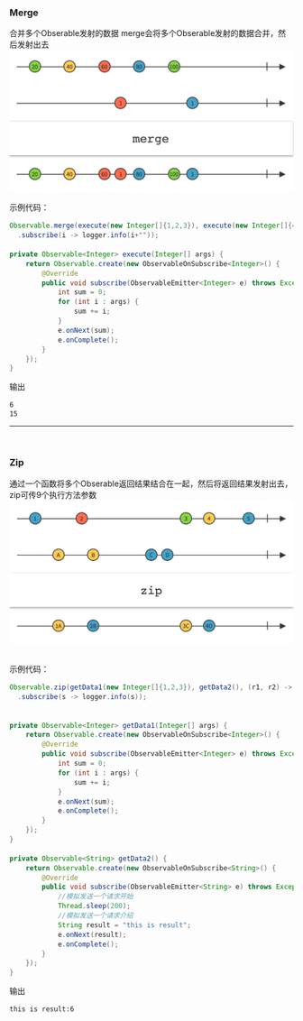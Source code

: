 ### Merge  
合并多个Obserable发射的数据
merge会将多个Obserable发射的数据合并，然后发射出去
![](/docs/images/merge.png)  

示例代码：   

```java
Observable.merge(execute(new Integer[]{1,2,3}), execute(new Integer[]{4,5,6}))
  .subscribe(i -> logger.info(i+""));

private Observable<Integer> execute(Integer[] args) {
	return Observable.create(new ObservableOnSubscribe<Integer>() {
		@Override
		public void subscribe(ObservableEmitter<Integer> e) throws Exception {
			int sum = 0;
			for (int i : args) {
				sum += i;
			}
			e.onNext(sum);
			e.onComplete();
		}
	});
}
```

输出  

```
6
15
```

***  
<br/> 

### Zip  
通过一个函数将多个Obserable返回结果结合在一起，然后将返回结果发射出去，zip可传9个执行方法参数
![](/docs/images/zip.png)  

示例代码：   

```java
Observable.zip(getData1(new Integer[]{1,2,3}), getData2(), (r1, r2) -> r2+":"+r1)
  .subscribe(s -> logger.info(s));


private Observable<Integer> getData1(Integer[] args) {
	return Observable.create(new ObservableOnSubscribe<Integer>() {
		@Override
		public void subscribe(ObservableEmitter<Integer> e) throws Exception {
			int sum = 0;
			for (int i : args) {
				sum += i;
			}
			e.onNext(sum);
			e.onComplete();
		}
	});
}

private Observable<String> getData2() {
	return Observable.create(new ObservableOnSubscribe<String>() {
		@Override
		public void subscribe(ObservableEmitter<String> e) throws Exception {
			//模拟发送一个请求开始
			Thread.sleep(200);
			//模拟发送一个请求介绍
			String result = "this is result";
			e.onNext(result);
			e.onComplete();
		}
	});
}
```

输出  

```
this is result:6
```
